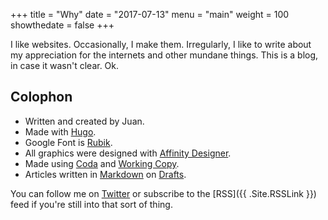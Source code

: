 +++
title = "Why"
date = "2017-07-13"
menu = "main"
weight = 100
showthedate = false
+++

I like websites. Occasionally, I make them. Irregularly, I like to write about my appreciation for the internets and other mundane things. This is a blog, in case it wasn't clear. Ok.

## Colophon
* Written and created by Juan.
* Made with [Hugo](https://gohugo.io).
* Google Font is [Rubik](https://fonts.google.com/specimen/Rubik).
* All graphics were designed with [Affinity Designer](https://itunes.apple.com/us/app/affinity-designer/id824171161?mt=12).
* Made using [Coda](https://itunes.apple.com/us/app/coda/id500906297?mt=8&ign-itsct=500906297-500906297&ign-itscg=0177&ign-mpt=uo%3D4) and [Working Copy](https://itunes.apple.com/us/app/working-copy-powerful-git-client/id896694807?mt=8).
* Articles written in [Markdown](https://daringfireball.net/projects/markdown/syntax) on [Drafts](https://itunes.apple.com/app/id905337691?mt=8&ign-mpt=uo%3D4).

You can follow me on [Twitter](https://twitter.com/theverylastjuan) or subscribe to the [RSS]({{ .Site.RSSLink }}) feed if you're still into that sort of thing.